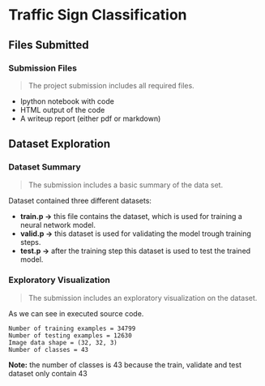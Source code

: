 # Traffic Sign Classification
## Files Submitted
### Submission Files
>  The project submission includes all required files.

- Ipython notebook with code
- HTML output of the code
- A writeup report (either pdf or markdown)

## Dataset Exploration
### Dataset Summary
> The submission includes a basic summary of the data set.

Dataset contained three different datasets:

- **train.p ->** this file contains the dataset, which is used for training a neural network model.
- **valid.p ->** this dataset is used for validating the model trough training steps.
- **test.p ->** after the training step this dataset is used to test the trained model.
### Exploratory Visualization
>The submission includes an exploratory visualization on the dataset.

As we can see in executed source code.
````
Number of training examples = 34799
Number of testing examples = 12630
Image data shape = (32, 32, 3)
Number of classes = 43
````

**Note:** the number of classes is 43 because the train, validate and test dataset only contain 43
<!--stackedit_data:
eyJoaXN0b3J5IjpbMTQ4MDc5Njk4NSwtNjk3OTY5NTUwLDE0Mz
kxNDgwNzNdfQ==
-->